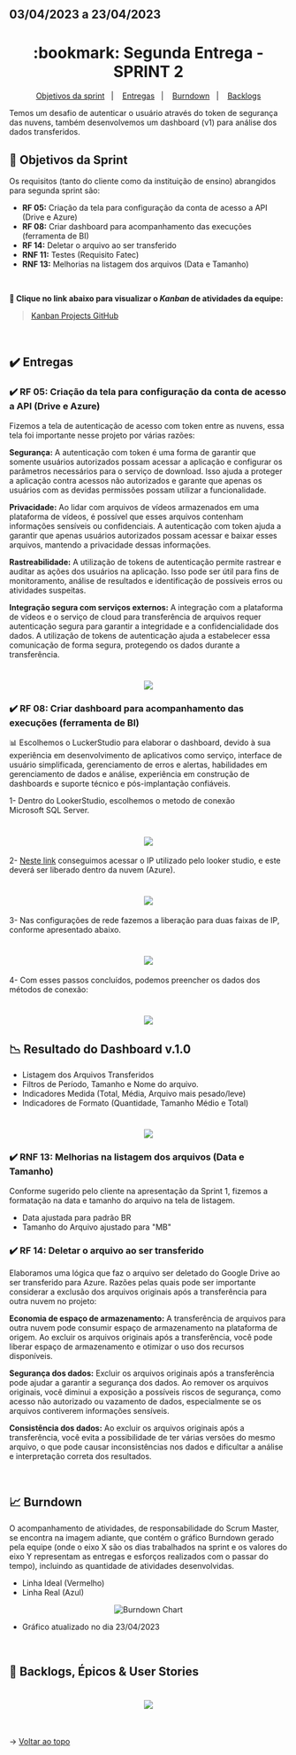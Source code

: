 ## 03/04/2023 a 23/04/2023

<span id="topo">

<h1 align="center">:bookmark: Segunda Entrega - SPRINT 2</h1>

<p align="center">
    <a href="#objetivos">Objetivos da sprint</a> &nbsp |&nbsp &nbsp
    <a href="#entregas">Entregas</a> &nbsp |&nbsp &nbsp
    <a href="#burndown">Burndown</a> &nbsp |&nbsp &nbsp
    <a href="#backlogs">Backlogs</a>
</p>

Temos um desafio de autenticar o usuário através do token de segurança das nuvens, também desenvolvemos um dashboard (v1) para análise dos dados transferidos.
    
<span id="objetivos">
    
## :dart: Objetivos da Sprint
Os requisitos (tanto do cliente como da instituição de ensino) abrangidos para segunda sprint são:
- **RF 05:** Criação da tela para configuração da conta de acesso a API (Drive e Azure)
- **RF 08:** Criar dashboard para acompanhamento das execuções (ferramenta de BI)
- **RF 14:** Deletar o arquivo ao ser transferido
- **RNF 11:** Testes (Requisito Fatec)
- **RNF 13:** Melhorias na listagem dos arquivos (Data e Tamanho)
    
<br>
 
**:link: Clique no link abaixo para visualizar o *Kanban* de atividades da equipe:** 
> [Kanban Projects GitHub](https://github.com/orgs/TechNinjass/projects/2)
  
<br>
    
<span id="entregas">
  
## :heavy_check_mark: Entregas
 
### :heavy_check_mark: RF 05: Criação da tela para configuração da conta de acesso a API (Drive e Azure)

Fizemos a tela de autenticação de acesso com token entre as nuvens, essa tela foi importante nesse projeto por várias razões:

**Segurança:** A autenticação com token é uma forma de garantir que somente usuários autorizados possam acessar a aplicação e configurar os parâmetros necessários para o serviço de download. Isso ajuda a proteger a aplicação contra acessos não autorizados e garante que apenas os usuários com as devidas permissões possam utilizar a funcionalidade.

**Privacidade:** Ao lidar com arquivos de vídeos armazenados em uma plataforma de vídeos, é possível que esses arquivos contenham informações sensíveis ou confidenciais. A autenticação com token ajuda a garantir que apenas usuários autorizados possam acessar e baixar esses arquivos, mantendo a privacidade dessas informações.

**Rastreabilidade:** A utilização de tokens de autenticação permite rastrear e auditar as ações dos usuários na aplicação. Isso pode ser útil para fins de monitoramento, análise de resultados e identificação de possíveis erros ou atividades suspeitas.

**Integração segura com serviços externos:** A integração com a plataforma de vídeos e o serviço de cloud para transferência de arquivos requer autenticação segura para garantir a integridade e a confidencialidade dos dados. A utilização de tokens de autenticação ajuda a estabelecer essa comunicação de forma segura, protegendo os dados durante a transferência.
    
<h1 align="center"> <img src = "https://github.com/TechNinjass/midall-parent/blob/main/docs/Images/tela%20do%20token%20de%20acesso.png" /></h1>
    
### :heavy_check_mark: RF 08: Criar dashboard para acompanhamento das execuções (ferramenta de BI)
    
📊 Escolhemos o LuckerStudio para elaborar o dashboard, devido à sua experiência em desenvolvimento de aplicativos como serviço, interface de usuário simplificada, gerenciamento de erros e alertas, habilidades em gerenciamento de dados e análise, experiência em construção de dashboards e suporte técnico e pós-implantação confiáveis.
    
1- Dentro do LookerStudio, escolhemos o metodo de conexão Microsoft SQL Server.
    
<h1 align="center"> <img src = "https://github.com/TechNinjass/midall-parent/blob/main/docs/Images/1dash.jpg" /></h1>
    
2- [Neste link](https://support.google.com/looker-studio/answer/11283389#zippy=%2Cneste-artigo%2Cmostrar-a-lista-de-endere%C3%A7os-ip) conseguimos acessar o IP utilizado pelo looker studio, e este deverá ser liberado dentro da nuvem (Azure).
    
<h1 align="center"> <img src = "https://github.com/TechNinjass/midall-parent/blob/main/docs/Images/2dash.jpg" /></h1>
    
3- Nas configurações de rede fazemos a liberação para duas faixas de IP, conforme apresentado abaixo.
    
<h1 align="center"> <img src = "https://github.com/TechNinjass/midall-parent/blob/main/docs/Images/3dash.jpg" /></h1>
    
4- Com esses passos concluídos, podemos preencher os dados dos métodos de conexão:
    
<h1 align="center"> <img src = "https://github.com/TechNinjass/midall-parent/blob/main/docs/Images/4dash.jpg" /></h1>
    
##  📉 Resultado do Dashboard v.1.0
    
- Listagem dos Arquivos Transferidos
- Filtros de Período, Tamanho e Nome do arquivo.
- Indicadores Medida (Total, Média, Arquivo mais pesado/leve)
- Indicadores de Formato (Quantidade, Tamanho Médio e Total)
    
<h1 align="center"> <img src = "https://github.com/TechNinjass/midall-parent/blob/main/docs/Images/dashboardcompleto.jpg" /></h1>

### :heavy_check_mark: RNF 13: Melhorias na listagem dos arquivos (Data e Tamanho)
    
Conforme sugerido pelo cliente na apresentação da Sprint 1, fizemos a formatação na data e tamanho do arquivo na tela de listagem.
    
- Data ajustada para padrão BR
- Tamanho do Arquivo ajustado para "MB"
    
### :heavy_check_mark: RF 14: Deletar o arquivo ao ser transferido
    
Elaboramos uma lógica que faz o arquivo ser deletado do Google Drive ao ser transferido para Azure. Razões pelas quais pode ser importante considerar a exclusão dos arquivos originais após a transferência para outra nuvem no projeto:    
    
**Economia de espaço de armazenamento:** A transferência de arquivos para outra nuvem pode consumir espaço de armazenamento na plataforma de origem. Ao excluir os arquivos originais após a transferência, você pode liberar espaço de armazenamento e otimizar o uso dos recursos disponíveis.

**Segurança dos dados:** Excluir os arquivos originais após a transferência pode ajudar a garantir a segurança dos dados. Ao remover os arquivos originais, você diminui a exposição a possíveis riscos de segurança, como acesso não autorizado ou vazamento de dados, especialmente se os arquivos contiverem informações sensíveis.

**Consistência dos dados:** Ao excluir os arquivos originais após a transferência, você evita a possibilidade de ter várias versões do mesmo arquivo, o que pode causar inconsistências nos dados e dificultar a análise e interpretação correta dos resultados.  
    
<br>
    
<span id="burndown">
    
## :chart_with_upwards_trend: Burndown

O acompanhamento de atividades, de responsabilidade do Scrum Master, se encontra na imagem adiante, que contém o gráfico Burndown gerado pela equipe (onde o eixo X são os dias trabalhados na sprint e os valores do eixo Y representam as entregas e esforços realizados com o passar do tempo), incluindo as quantidade de atividades desenvolvidas.
    
- Linha Ideal (Vermelho)
- Linha Real (Azul)
    
<div align="center">
    
![Burndown Chart](https://github.com/TechNinjass/midall-parent/blob/main/docs/Images/burndown-sprint2-2304.png)
</div>

- Gráfico atualizado no dia 23/04/2023
  
<br>
  
<span id="backlogs">

## :dart: Backlogs, Épicos & User Stories

<h1 align="center"> <img src = "https://github.com/TechNinjass/midall-parent/blob/main/docs/Images/Backlogs-3.png" /></h1>

<br>
  
→ [Voltar ao topo](#topo)
